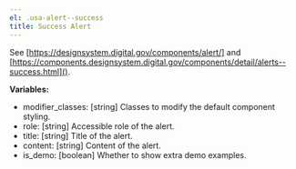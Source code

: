 ```yaml
---
el: .usa-alert--success
title: Success Alert
---
```

See [https://designsystem.digital.gov/components/alert/] and
[https://components.designsystem.digital.gov/components/detail/alerts--success.html]().

__Variables:__
* modifier_classes: [string] Classes to modify the default component styling.
* role: [string] Accessible role of the alert.
* title: [string] Title of the alert.
* content: [string] Content of the alert.
* is_demo: [boolean] Whether to show extra demo examples.
